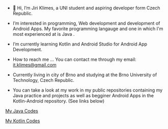 - 👋 Hi, I’m Jiri Klimes, a UNI student and aspiring developer form Czech Republic.
 
- I’m interested in programming, Web development and development of Android Apps. My favorite programming langauge and one in which I'm most experienced at is Java .
 
- I’m currently learning Kotlin and Android Studio for Android App Development.
 
- How to reach me ... You can contact me through my email: it.klimes@gmail.com

- Currently living in city of Brno and studying at the Brno University of Technology, Czech Republic.

- You can take a look at my work in my public repositories containing my Java practice and projects as well as begginer Android Apps in the Kotlin-Android repository. (See links below)

[My Java Codes](https://github.com/KlimesJiri/core-java)

[My Kotlin Codes](https://github.com/KlimesJiri/kotlin-android)

<!---
KlimesJiri/KlimesJiri is a ✨ special ✨ repository because its `README.md` (this file) appears on your GitHub profile.
You can click the Preview link to take a look at your changes.
--->
